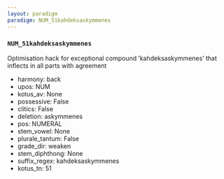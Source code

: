 ```yaml
---
layout: paradigm
paradigm: NUM_51kahdeksaskymmenes
---
```

### ` NUM_51kahdeksaskymmenes `

Optimisation hack for exceptional compound ’kahdeksaskymmenes’ that inflects in all parts with agreement
* harmony: back
* upos: NUM
* kotus_av: None
* possessive: False
* clitics: False
* deletion: askymmenes
* pos: NUMERAL
* stem_vowel: None
* plurale_tantum: False
* grade_dir: weaken
* stem_diphthong: None
* suffix_regex: kahdeksaskymmenes
* kotus_tn: 51
